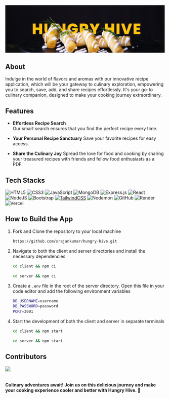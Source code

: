 <div align="center">
  <img src="/assets/banner-image.jpg" alt="banner-image"/>
</div>

## About

Indulge in the world of flavors and aromas with our innovative recipe application, which will be your gateway to culinary exploration, empowering you to search, save, add, and share recipes effortlessly. It's your go-to culinary companion, designed to make your cooking journey extraordinary. 

## Features 

- **Effortless Recipe Search**   
  Our smart search ensures that you find the perfect recipe every time.
  
- **Your Personal Recipe Sanctuary**
  Save your favorite recipes for easy access.

- **Share the Culinary Joy**
  Spread the love for food and cooking by sharing your treasured recipes with friends and fellow food enthusiasts as a PDF.

## Tech Stacks

![HTML5](https://img.shields.io/badge/html5-%23E34F26.svg?style=for-the-badge&logo=html5&logoColor=white)
![CSS3](https://img.shields.io/badge/css3-%231572B6.svg?style=for-the-badge&logo=css3&logoColor=white)
![JavaScript](https://img.shields.io/badge/javascript-%23323330.svg?style=for-the-badge&logo=javascript&logoColor=%23F7DF1E)
![MongoDB](https://img.shields.io/badge/MongoDB-%234ea94b.svg?style=for-the-badge&logo=mongodb&logoColor=white)
![Express.js](https://img.shields.io/badge/express.js-%23404d59.svg?style=for-the-badge&logo=express&logoColor=%2361DAFB)
![React](https://img.shields.io/badge/react-%2320232a.svg?style=for-the-badge&logo=react&logoColor=%2361DAFB)
![NodeJS](https://img.shields.io/badge/node.js-6DA55F?style=for-the-badge&logo=node.js&logoColor=white)
![Bootstrap](https://img.shields.io/badge/bootstrap-%238511FA.svg?style=for-the-badge&logo=bootstrap&logoColor=white)
[![TailwindCSS](https://img.shields.io/badge/tailwindcss-%2338B2AC.svg?style=for-the-badge&logo=tailwind-css&logoColor=white)](https://tailwindcss.com)
![Nodemon](https://img.shields.io/badge/NODEMON-%23323330.svg?style=for-the-badge&logo=nodemon&logoColor=%BBDEAD)
![GitHub](https://img.shields.io/badge/github-%23121011.svg?style=for-the-badge&logo=github&logoColor=white)
![Render](https://img.shields.io/badge/Render-%46E3B7.svg?style=for-the-badge&logo=render&logoColor=white)
![Vercel](https://img.shields.io/badge/vercel-%23000000.svg?style=for-the-badge&logo=vercel&logoColor=white)

## How to Build the App

1. Fork and Clone the repository to your local machine

   ```bash
   https://github.com/srajankumar/hungry-hive.git
   ```

2. Navigate to both the client and server directories and install the necessary dependencies

   ```bash
   cd client && npm ci
   ```

   ```bash
   cd server && npm ci
   ```

3. Create a `.env` file in the root of the server directory. Open this file in your code editor and add the following environment variables

   ```bash
   DB_USERNAME=username
   DB_PASSWORD=password
   PORT=3001
   ```

4. Start the development of both the client and server in separate terminals

   ```bash
   cd client && npm start
   ```

   ```bash
   cd server && npm start
   ```

## Contributors

<a href="https://github.com/srajankumar/hungry-hive/graphs/contributors">
    <img src="https://contrib.rocks/image?repo=srajankumar/hungry-hive" />
</a>

<br/>
<br/>

**Culinary adventures await! Join us on this delicious journey and make your cooking experience cooler and better with Hungry Hive. 🌟**

